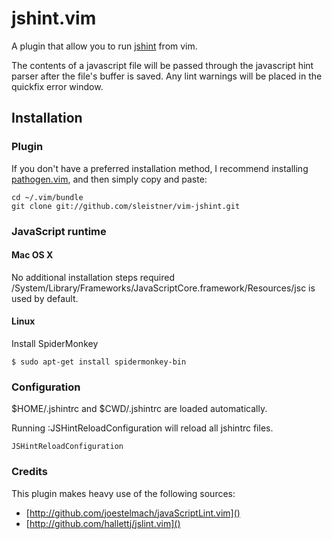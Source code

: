 # jshint.vim

A plugin that allow you to run [jshint](http://jshint.org/) from vim.

The contents of a javascript file will be passed through the javascript hint parser after the file's buffer is saved.
Any lint warnings will be placed in the quickfix error window.

## Installation

### Plugin

If you don't have a preferred installation method, I recommend
installing [pathogen.vim](https://github.com/tpope/vim-pathogen), and
then simply copy and paste:

    cd ~/.vim/bundle
    git clone git://github.com/sleistner/vim-jshint.git

### JavaScript runtime

#### Mac OS X

No additional installation steps required /System/Library/Frameworks/JavaScriptCore.framework/Resources/jsc is used by default.

#### Linux

Install SpiderMonkey

    $ sudo apt-get install spidermonkey-bin

### Configuration

$HOME/.jshintrc and $CWD/.jshintrc are loaded automatically.

Running :JSHintReloadConfiguration will reload all jshintrc files.

    JSHintReloadConfiguration

### Credits

This plugin makes heavy use of the following sources:

- [http://github.com/joestelmach/javaScriptLint.vim]()
- [http://github.com/hallettj/jslint.vim]()
